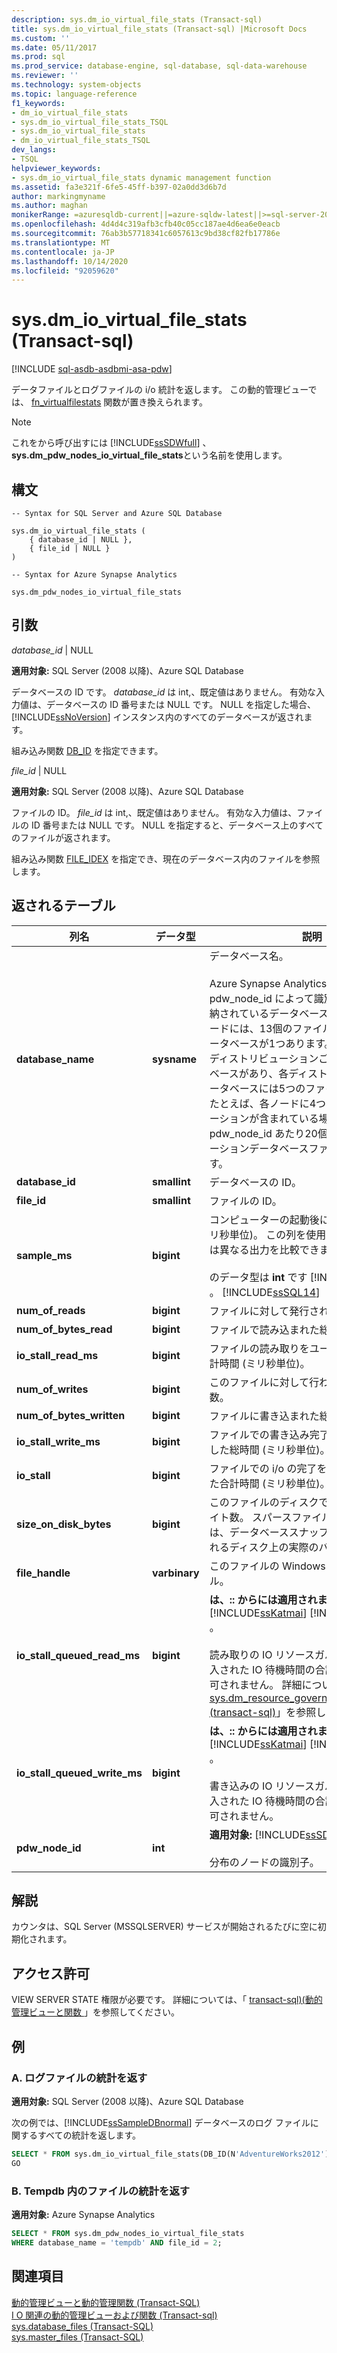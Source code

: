 ```yaml
---
description: sys.dm_io_virtual_file_stats (Transact-sql)
title: sys.dm_io_virtual_file_stats (Transact-sql) |Microsoft Docs
ms.custom: ''
ms.date: 05/11/2017
ms.prod: sql
ms.prod_service: database-engine, sql-database, sql-data-warehouse
ms.reviewer: ''
ms.technology: system-objects
ms.topic: language-reference
f1_keywords:
- dm_io_virtual_file_stats
- sys.dm_io_virtual_file_stats_TSQL
- sys.dm_io_virtual_file_stats
- dm_io_virtual_file_stats_TSQL
dev_langs:
- TSQL
helpviewer_keywords:
- sys.dm_io_virtual_file_stats dynamic management function
ms.assetid: fa3e321f-6fe5-45ff-b397-02a0dd3d6b7d
author: markingmyname
ms.author: maghan
monikerRange: =azuresqldb-current||=azure-sqldw-latest||>=sql-server-2016||=sqlallproducts-allversions||>=sql-server-linux-2017||=azuresqldb-mi-current
ms.openlocfilehash: 4d4d4c319afb3cfb40c05cc187ae4d6ea6e0eacb
ms.sourcegitcommit: 76ab3b57718341c6057613c9bd38cf82fb17786e
ms.translationtype: MT
ms.contentlocale: ja-JP
ms.lasthandoff: 10/14/2020
ms.locfileid: "92059620"
---
```

# <a name="sysdm_io_virtual_file_stats-transact-sql"></a>sys.dm_io_virtual_file_stats (Transact-sql)
[!INCLUDE [sql-asdb-asdbmi-asa-pdw](../../includes/applies-to-version/sql-asdb-asdbmi-asa.md)]

  データファイルとログファイルの i/o 統計を返します。 この動的管理ビューでは、 [fn_virtualfilestats](../../relational-databases/system-functions/sys-fn-virtualfilestats-transact-sql.md) 関数が置き換えられます。  
  
> [!NOTE]  
>  これをから呼び出すには [!INCLUDE[ssSDWfull](../../includes/sssdwfull-md.md)] 、 **sys.dm_pdw_nodes_io_virtual_file_stats**という名前を使用します。 

## <a name="syntax"></a>構文  
  
```  
-- Syntax for SQL Server and Azure SQL Database

sys.dm_io_virtual_file_stats (   
    { database_id | NULL },  
    { file_id | NULL }  
)  
```  

```  
-- Syntax for Azure Synapse Analytics

sys.dm_pdw_nodes_io_virtual_file_stats
```
  
## <a name="arguments"></a>引数  


 *database_id* | NULL

 **適用対象:** SQL Server (2008 以降)、Azure SQL Database

 データベースの ID です。 *database_id* は int,、既定値はありません。 有効な入力値は、データベースの ID 番号または NULL です。 NULL を指定した場合、[!INCLUDE[ssNoVersion](../../includes/ssnoversion-md.md)] インスタンス内のすべてのデータベースが返されます。  
  
 組み込み関数 [DB_ID](../../t-sql/functions/db-id-transact-sql.md) を指定できます。  
  
*file_id* | NULL

**適用対象:** SQL Server (2008 以降)、Azure SQL Database
 
ファイルの ID。 *file_id* は int,、既定値はありません。 有効な入力値は、ファイルの ID 番号または NULL です。 NULL を指定すると、データベース上のすべてのファイルが返されます。  
  
 組み込み関数 [FILE_IDEX](../../t-sql/functions/file-idex-transact-sql.md) を指定でき、現在のデータベース内のファイルを参照します。  
  
## <a name="table-returned"></a>返されるテーブル  
  
|列名|データ型|説明|  
|-----------------|---------------|-----------------|  
|**database_name**|**sysname**|データベース名。</br></br>Azure Synapse Analytics の場合、これは pdw_node_id によって識別されるノードに格納されているデータベースの名前です。 各ノードには、13個のファイルを持つ tempdb データベースが1つあります。 各ノードには、ディストリビューションごとに1つのデータベースがあり、各ディストリビューションデータベースには5つのファイルがあります。 たとえば、各ノードに4つのディストリビューションが含まれている場合、結果には pdw_node_id あたり20個のディストリビューションデータベースファイルが表示されます。 
|**database_id**|**smallint**|データベースの ID。|  
|**file_id**|**smallint**|ファイルの ID。|  
|**sample_ms**|**bigint**|コンピューターの起動後に経過した時間 (ミリ秒単位)。 この列を使用して、この関数とは異なる出力を比較できます。</br></br>のデータ型は **int** です [!INCLUDE[ssKatmai](../../includes/sskatmai-md.md)] 。 [!INCLUDE[ssSQL14](../../includes/sssql14-md.md)]|  
|**num_of_reads**|**bigint**|ファイルに対して発行された読み取りの数。|  
|**num_of_bytes_read**|**bigint**|ファイルで読み込まれた総バイト数。|  
|**io_stall_read_ms**|**bigint**|ファイルの読み取りをユーザーが待機した合計時間 (ミリ秒単位)。|  
|**num_of_writes**|**bigint**|このファイルに対して行われた書き込みの数。|  
|**num_of_bytes_written**|**bigint**|ファイルに書き込まれた総バイト数。|  
|**io_stall_write_ms**|**bigint**|ファイルでの書き込み完了をユーザーが待機した総時間 (ミリ秒単位)。|  
|**io_stall**|**bigint**|ファイルでの i/o の完了をユーザーが待機した合計時間 (ミリ秒単位)。|  
|**size_on_disk_bytes**|**bigint**|このファイルのディスクで使用されているバイト数。 スパースファイルの場合、この数は、データベーススナップショットに使用されるディスク上の実際のバイト数です。|  
|**file_handle**|**varbinary**|このファイルの Windows ファイルハンドル。|  
|**io_stall_queued_read_ms**|**bigint**|**は、:: からには適用されません** [!INCLUDE[ssKatmai](../../includes/sskatmai-md.md)] [!INCLUDE[ssSQL12](../../includes/sssql11-md.md)] 。<br /><br /> 読み取りの IO リソースガバナンスによって導入された IO 待機時間の合計。 NULL 値は許可されません。 詳細については、「 [sys.dm_resource_governor_resource_pools &#40;transact-sql&#41;](../../relational-databases/system-dynamic-management-views/sys-dm-resource-governor-resource-pools-transact-sql.md)」を参照してください。|  
|**io_stall_queued_write_ms**|**bigint**|**は、:: からには適用されません** [!INCLUDE[ssKatmai](../../includes/sskatmai-md.md)] [!INCLUDE[ssSQL12](../../includes/sssql11-md.md)] 。<br /><br />  書き込みの IO リソースガバナンスによって導入された IO 待機時間の合計。 NULL 値は許可されません。|
|**pdw_node_id**|**int**|**適用対象:** [!INCLUDE[ssSDW](../../includes/sssdw-md.md)]</br></br>分布のノードの識別子。
 
## <a name="remarks"></a>解説
カウンタは、SQL Server (MSSQLSERVER) サービスが開始されるたびに空に初期化されます。
  
## <a name="permissions"></a>アクセス許可  
 VIEW SERVER STATE 権限が必要です。 詳細については、「 [transact-sql&#41;&#40;動的管理ビューと関数 ](~/relational-databases/system-dynamic-management-views/system-dynamic-management-views.md)」を参照してください。  
  
## <a name="examples"></a>例  

### <a name="a-return-statistics-for-a-log-file"></a>A. ログファイルの統計を返す

**適用対象:** SQL Server (2008 以降)、Azure SQL Database

 次の例では、[!INCLUDE[ssSampleDBnormal](../../includes/sssampledbnormal-md.md)] データベースのログ ファイルに関するすべての統計を返します。  
  
```sql  
SELECT * FROM sys.dm_io_virtual_file_stats(DB_ID(N'AdventureWorks2012'), 2);  
GO  
```  
  
### <a name="b-return-statistics-for-file-in-tempdb"></a>B. Tempdb 内のファイルの統計を返す

**適用対象:** Azure Synapse Analytics

```sql
SELECT * FROM sys.dm_pdw_nodes_io_virtual_file_stats 
WHERE database_name = 'tempdb' AND file_id = 2;

```

## <a name="see-also"></a>関連項目  
 [動的管理ビューと動的管理関数 &#40;Transact-SQL&#41;](~/relational-databases/system-dynamic-management-views/system-dynamic-management-views.md)   
 [I O 関連の動的管理ビューおよび関数 &#40;Transact-sql&#41;](../../relational-databases/system-dynamic-management-views/i-o-related-dynamic-management-views-and-functions-transact-sql.md)   
 [sys.database_files &#40;Transact-SQL&#41;](../../relational-databases/system-catalog-views/sys-database-files-transact-sql.md)   
 [sys.master_files &#40;Transact-SQL&#41;](../../relational-databases/system-catalog-views/sys-master-files-transact-sql.md)  
  
  

